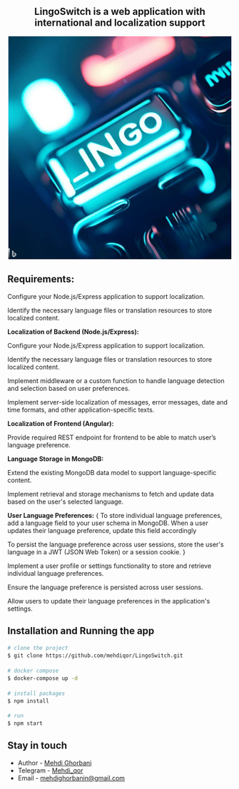 <h2 align="center">LingoSwitch is a web application with international and localization support</h2>

<p align="center">
  <a target="blank"><img src="./image/LingoSwitch.jpeg" alt="LingoSwitch" width=500px/></a>
</p>

## Requirements:

Configure your Node.js/Express application to support localization.

Identify the necessary language files or translation resources to store localized content.

**Localization of Backend (Node.js/Express):**

Configure your Node.js/Express application to support localization.

Identify the necessary language files or translation resources to store localized content.

Implement middleware or a custom function to handle language detection and selection based on user preferences.

Implement server-side localization of messages, error messages, date and time formats, and other application-specific texts.

**Localization of Frontend (Angular):**

Provide required REST endpoint for frontend to be able to match user’s language preference.

**Language Storage in MongoDB:**

Extend the existing MongoDB data model to support language-specific content.

Implement retrieval and storage mechanisms to fetch and update data based on the user's selected language.

**User Language Preferences:**
{
To store individual language preferences, add a language field to your user schema in MongoDB. When a user updates their language preference, update this field accordingly

To persist the language preference across user sessions, store the user's language in a JWT (JSON Web Token) or a session cookie.
}

Implement a user profile or settings functionality to store and retrieve individual language preferences.

Ensure the language preference is persisted across user sessions.

Allow users to update their language preferences in the application's settings.

## Installation and Running the app

```bash
# clone the project
$ git clone https://github.com/mehdiqor/LingoSwitch.git

# docker compose
$ docker-compose up -d

# install packages
$ npm install

# run
$ npm start
```

## Stay in touch

- Author - [Mehdi Ghorbani](https://github.com/mehdiqor)
- Telegram - [Mehdi_qor](t.me/Mehdi_qor)
- Email - [mehdighorbanin@gmail.com](mailto:mehdighorbanin@gmail.com)
